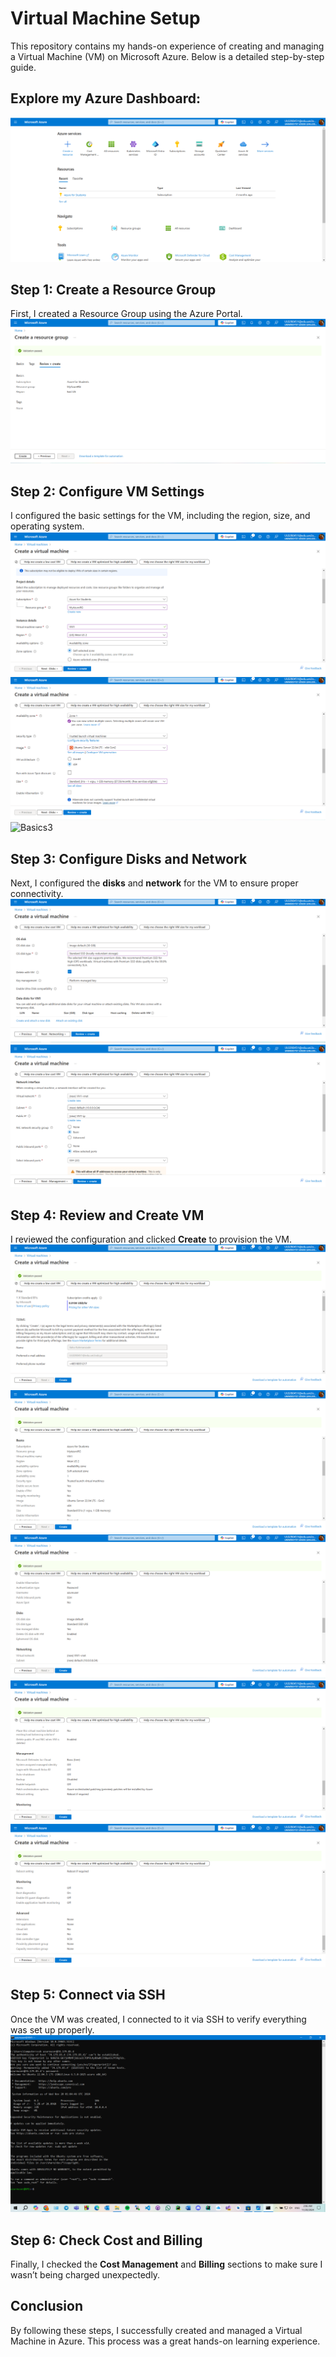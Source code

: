 # Virtual Machine Setup

This repository contains my hands-on experience of creating and managing a Virtual Machine (VM) on Microsoft Azure. Below is a detailed step-by-step guide.

## Explore my Azure Dashboard:
![Dashboard](Screenshots/AzureDashbord.png)

## Step 1: Create a Resource Group
First, I created a Resource Group using the Azure Portal. 
![Resource Group](screenshots/ResourceGroup.png)

## Step 2: Configure VM Settings
I configured the basic settings for the VM, including the region, size, and operating system.
![Basics1](screenshots/Basic1.png)
![Basics2](screenshots/Basic2.png)
![Basics3](screenshots/Basic3.png)

## Step 3: Configure Disks and Network
Next, I configured the **disks** and **network** for the VM to ensure proper connectivity.
![Disk](screenshots/disk.png)
![Networking](screenshots/networking.png)

## Step 4: Review and Create VM
I reviewed the configuration and clicked **Create** to provision the VM.
![Review and Create1](screenshots/Review_Create1.png)
![Review and Create2](screenshots/Review_Create2.png)
![Review and Create3](screenshots/Review_Create3.png)
![Review and Create4](screenshots/Review_Create4.png)
![Review and Create5](screenshots/Review_Create5.png)

## Step 5: Connect via SSH
Once the VM was created, I connected to it via SSH to verify everything was set up properly.
![SSH Connection](screenshots/ssh-connection.png)

## Step 6: Check Cost and Billing
Finally, I checked the **Cost Management** and **Billing** sections to make sure I wasn’t being charged unexpectedly.

## Conclusion
By following these steps, I successfully created and managed a Virtual Machine in Azure. This process was a great hands-on learning experience.
